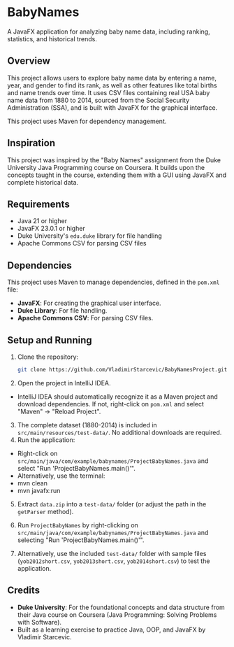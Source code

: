 # BabyNames

A JavaFX application for analyzing baby name data, including ranking, statistics, and historical trends.

## Overview
This project allows users to explore baby name data by entering a name, year, and gender to find its rank, as well as other features like total births and name trends over time. It uses CSV files containing real USA baby name data from 1880 to 2014, sourced from the Social Security Administration (SSA), and is built with JavaFX for the graphical interface.

This project uses Maven for dependency management.

## Inspiration
This project was inspired by the "Baby Names" assignment from the Duke University Java Programming course on Coursera. It builds upon the concepts taught in the course, extending them with a GUI using JavaFX and complete historical data.

## Requirements
- Java 21 or higher
- JavaFX 23.0.1 or higher
- Duke University's `edu.duke` library for file handling
- Apache Commons CSV for parsing CSV files

## Dependencies
This project uses Maven to manage dependencies, defined in the `pom.xml` file:
- **JavaFX**: For creating the graphical user interface.
- **Duke Library**: For file handling.
- **Apache Commons CSV**: For parsing CSV files.

## Setup and Running

1.  Clone the repository:

    ```bash
    git clone https://github.com/VladimirStarcevic/BabyNamesProject.git
    ```

2. Open the project in IntelliJ IDEA.
- IntelliJ IDEA should automatically recognize it as a Maven project and download dependencies. If not, right-click on `pom.xml` and select "Maven" -> "Reload Project".
3. The complete dataset (1880-2014) is included in `src/main/resources/test-data/`. No additional downloads are required.
4. Run the application:
- Right-click on `src/main/java/com/example/babynames/ProjectBabyNames.java` and select "Run 'ProjectBabyNames.main()'".
- Alternatively, use the terminal:
- mvn clean
- mvn javafx:run

5.  Extract `data.zip` into a `test-data/` folder (or adjust the path in the `getParser` method).

6.  Run `ProjectBabyNames` by right-clicking on `src/main/java/com/example/babynames/ProjectBabyNames.java` and selecting "Run 'ProjectBabyNames.main()'".

7. Alternatively, use the included `test-data/` folder with sample files (`yob2012short.csv`, `yob2013short.csv`, `yob2014short.csv`) to test the application.


## Credits
- **Duke University**: For the foundational concepts and data structure from their Java course on Coursera (Java Programming: Solving Problems with Software).
- Built as a learning exercise to practice Java, OOP, and JavaFX by Vladimir Starcevic.
